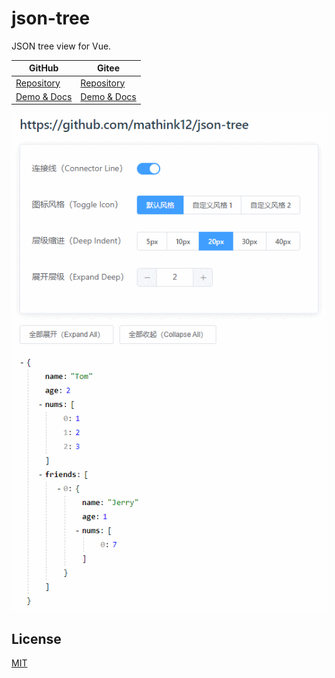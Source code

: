 # json-tree

JSON tree view for Vue.

|                         GitHub                        |                        Gitee                        |
|-------------------------------------------------------|-----------------------------------------------------|
| [Repository](https://github.com/mathink12/json-tree) | [Repository](https://gitee.com/mathink12/json-tree) |
| [Demo & Docs](https://mathink12.github.io/json-tree/) | [Demo & Docs](http://mathink12.gitee.io/json-tree/) |

![demo](./docs/imgs/json-tree.gif)

## License

[MIT](http://opensource.org/licenses/MIT)
